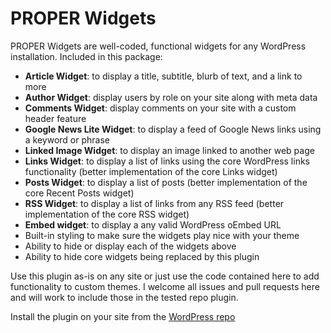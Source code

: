 PROPER Widgets
=================

PROPER Widgets are well-coded, functional widgets for any WordPress installation. Included in this package:

* **Article Widget**: to display a title, subtitle, blurb of text, and a link to more
* **Author Widget**: display users by role on your site along with meta data
* **Comments Widget**: display comments on your site with a custom header feature
* **Google News Lite Widget**: to display a feed of Google News links using a keyword or phrase
* **Linked Image Widget**: to display an image linked to another web page
* **Links Widget**: to display a list of links using the core WordPress links functionality (better implementation of the core Links widget)
* **Posts Widget**: to display a list of posts (better implementation of the core Recent Posts widget)
* **RSS Widget**: to display a list of links from any RSS feed (better implementation of the core RSS widget)
* **Embed widget**: to display a any valid WordPress oEmbed URL
* Built-in styling to make sure the widgets play nice with your theme
* Ability to hide or display each of the widgets above
* Ability to hide core widgets being replaced by this plugin

Use this plugin as-is on any site or just use the code contained here to add functionality to custom themes. I welcome all issues and pull requests here and will work to include those in the tested repo plugin.

Install the plugin on your site from the [WordPress repo](https://wordpress.org/plugins/proper-widgets/)